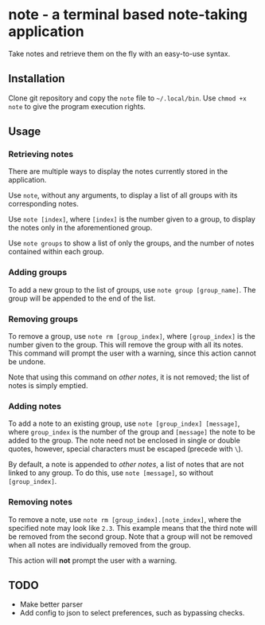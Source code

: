 # note - a terminal based note-taking application
Take notes and retrieve them on the fly with an easy-to-use syntax.

## Installation
Clone git repository and copy the `note` file to `~/.local/bin`. Use 
`chmod +x note` to give the program execution rights.

## Usage
### Retrieving notes
There are multiple ways to display the notes currently stored in the application.

Use `note`, without any arguments, to display a list of all groups with its corresponding notes.

Use `note [index]`, where `[index]` is the number given to a group, to display the notes only in the aforementioned group.

Use `note groups` to show a list of only the groups, and the number of notes contained within each group.

### Adding groups
To add a new group to the list of groups, use `note group [group_name]`. The group will be appended to the end of the list.

### Removing groups
To remove a group, use `note rm [group_index]`, where `[group_index]` is the number given to the group. This will remove the group with all its notes. This command will prompt the user with a warning, since this action cannot be undone.

Note that using this command on *other notes*, it is not removed; the list of notes is simply emptied.

### Adding notes
To add a note to an existing group, use `note [group_index] [message]`, where `group_index` is the number of the group and `[message]` the note to be added to the group. The note need not be enclosed in single or double quotes, however, special characters must be escaped (precede with `\`).

By default, a note is appended to *other notes*, a list of notes that are not linked to any group. To do this, use `note [message]`, so without `[group_index]`.

### Removing notes
To remove a note, use `note rm [group_index].[note_index]`, where the specified note may look like `2.3`. This example means that the third note will be removed from the second group. Note that a group will not be removed when all notes are individually removed from the group.

This action will **not** prompt the user with a warning.

## TODO
- Make better parser
- Add config to json to select preferences, such as bypassing checks.
